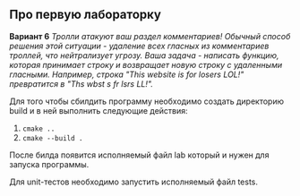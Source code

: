 ## Про первую лабораторку

**Вариант 6**
*Тролли атакуют ваш раздел комментариев!
Обычный способ решения этой ситуации - удаление всех гласных из комментариев троллей, что
нейтрализует угрозу.
Ваша задача - написать функцию, которая принимает строку и возвращает новую строку с
удаленными гласными.
Например, строка "This website is for losers LOL!" превратится в "Ths wbst s fr lsrs LL!".*

Для того чтобы сбилдить программу необходимо создать директорию build и в ней выполнить следующие действия:
1. ```cmake ..```
2. ```cmake --build .```

После билда появится исполняемый файл lab который и нужен для запуска программы.

Для unit-тестов необходимо запустить исполняемый файл tests.


